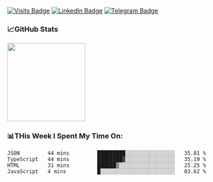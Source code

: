 [![Visits Badge](https://badges.pufler.dev/visits/dimidroll450/dimidroll450)](https://github.com/dimidroll450)
[![LinkedIn Badge](https://img.shields.io/badge/-LinkedIn-0e76a8?style=flat-square&logo=Linkedin&logoColor=white)](https://www.linkedin.com/in/dmitry-kvashchauskas/)
[![Telegram Badge](https://img.shields.io/badge/-Telegram-0088cc?style=flat-square&logo=Telegram&logoColor=white)](https://t.me/kvashchauskas)

### 📈GitHub Stats
<p>
  <img height="180em" src="https://github-readme-stats.vercel.app/api?username=dimidroll450&show_icons=true&hide_border=true&&count_private=true&include_all_commits=true" />
</p>

### 📊THis Week I Spent My Time On:
<!--START_SECTION:waka-->
```text
JSON         44 mins         █████████░░░░░░░░░░░░░░░░   35.81 % 
TypeScript   44 mins         ████████▓░░░░░░░░░░░░░░░░   35.19 % 
HTML         31 mins         ██████▒░░░░░░░░░░░░░░░░░░   25.25 % 
JavaScript   4 mins          █░░░░░░░░░░░░░░░░░░░░░░░░   03.62 % 
```
<!--END_SECTION:waka-->
